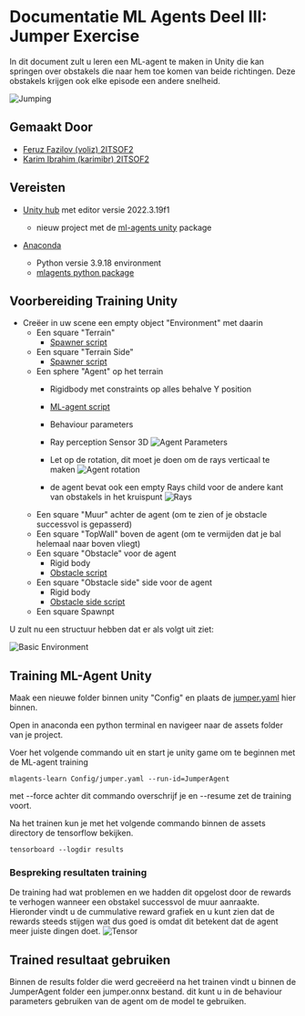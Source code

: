 # Documentatie ML Agents Deel III: Jumper Exercise 
In dit document zult u leren een ML-agent te maken in Unity die kan springen over obstakels die naar hem toe komen van beide richtingen. Deze obstakels krijgen ook elke episode een andere snelheid.

![Jumping](Images/jumping.gif)

## Gemaakt Door

- [Feruz Fazilov (voliz) 2ITSOF2](https://www.github.com/voliz)
- [Karim Ibrahim (karimibr) 2ITSOF2](https://www.github.com/karimibr)

## Vereisten

- [Unity hub](https://unity.com/unity-hub) met editor versie 2022.3.19f1
    - nieuw project met de [ml-agents unity](Images/mlagentsUnity.png) package
    
- [Anaconda](https://www.anaconda.com/)
    - Python versie 3.9.18 environment
    - [mlagents python package](mlagentsPython.md)


## Voorbereiding Training Unity
- Creëer in uw scene een empty object "Environment" met daarin
  - Een square "Terrain"
    - [Spawner script](Jumper/Assets/scripts/Spawner.cs)
  - Een square "Terrain Side"
    - [Spawner script](Jumper/Assets/scripts/Spawner.cs)
  - Een sphere "Agent" op het terrain
    - Rigidbody met constraints op alles behalve Y position
  
    - [ML-agent script](Jumper/Assets/scripts/MlAgentPlayer.cs)
    - Behaviour parameters
    - Ray perception Sensor 3D
![Agent Parameters](Images/agent.png)
    -  Let op de rotation, dit moet je doen om de rays verticaal te maken 
![Agent rotation](Images/agentrotation.png)
    - de agent bevat ook een empty Rays child voor de andere kant van obstakels in het kruispunt
![Rays](Images/rays.png)
  - Een square "Muur" achter de agent (om te zien of je obstacle successvol is gepasserd)
  - Een square "TopWall" boven de agent (om te vermijden dat je bal helemaal naar boven vliegt)
  - Een square "Obstacle" voor de agent
    - Rigid body
    - [Obstacle script](Jumper/Assets/scripts/Obstacle.cs)
  - Een square "Obstacle side" side voor de agent
    - Rigid body
    - [Obstacle side script](Jumper/Assets/scripts/ObstacleSide.cs)
  - Een square Spawnpt

U zult nu een structuur hebben dat er als volgt uit ziet:

![Basic Environment](Images/environment.png) 

## Training ML-Agent Unity
Maak een nieuwe folder binnen unity "Config" en plaats de [jumper.yaml]() hier binnen.

Open in anaconda een python terminal en navigeer naar de assets folder van je project.

Voer het volgende commando uit en start je unity game om te beginnen met de ML-agent training

```
mlagents-learn Config/jumper.yaml --run-id=JumperAgent
```
met --force achter dit commando overschrijf je en --resume zet de training voort.

Na het trainen kun je met het volgende commando binnen de assets directory de tensorflow bekijken.
```
tensorboard --logdir results
```
### Bespreking resultaten training

De training had wat problemen en we hadden dit opgelost door de rewards te verhogen wanneer een obstakel successvol de muur aanraakte. Hieronder vindt u de cummulative reward grafiek en u kunt zien dat de rewards steeds stijgen wat dus goed is omdat dit betekent dat de agent meer juiste dingen doet.
![Tensor](Images/tensor.png)

## Trained resultaat gebruiken
Binnen de results folder die werd gecreëerd na het trainen vindt u binnen de JumperAgent folder een jumper.onnx bestand. dit kunt u in de behaviour parameters gebruiken van de agent om de model te gebruiken.
